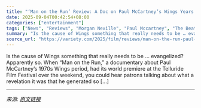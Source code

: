 ```yaml
---
title: "‘Man on the Run’ Review: A Doc on Paul McCartney’s Wings Years Giddily Catalogs the Star’s Fruitful 1970s Run but Doesn’t Truly Let Us In"
date: 2025-09-04T00:42:54+08:00
categories: ["entertainment"]
tags: ["News", "Reviews", "Morgan Neville", "Paul Mccartney", "The Beatles", "Wings"]
summary: "Is the cause of Wings something that really needs to be … evangelized? Apparently so. When “Man on the Run,” a documentary about Paul McCartney’s 1970s Wings period, had its world premiere at the Tell"
source_url: "https://variety.com/2025/film/reviews/man-on-the-run-paul-mccartney-film-review-wings-documentary-1236505070/"
---
```


Is the cause of Wings something that really needs to be … evangelized? Apparently so. When “Man on the Run,” a documentary about Paul McCartney’s 1970s Wings period, had its world premiere at the Telluride Film Festival over the weekend, you could hear patrons talking about what a revelation it was that he generated so [&#8230;]

---

*来源: [原文链接](https://variety.com/2025/film/reviews/man-on-the-run-paul-mccartney-film-review-wings-documentary-1236505070/)*
